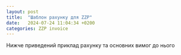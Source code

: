 ```yaml
---
layout: post
title:  "Шаблон рахунку для ZZP"
date:   2024-07-24 11:04:34 +0200
categories: ZZP invoice
---
```

Нижче приведений приклад рахунку та основних вимог до нього
